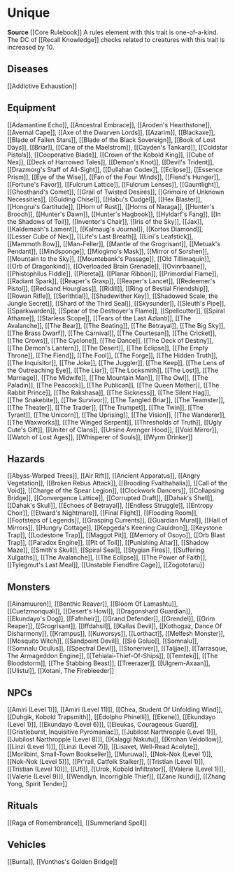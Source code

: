 ﻿---
id: '161'
name: Unique
rarity: Common
source: '[[DATABASE/source/Core Rulebook|Core Rulebook]]'
trait:
- Unique
type: Trait

---
# Unique

**Source** [[Core Rulebook]] 
A rules element with this trait is one-of-a-kind. The DC of [[Recall Knowledge]] checks related to creatures with this trait is increased by 10.

## Diseases

[[Addictive Exhaustion]]

## Equipment

[[Adamantine Echo]], [[Ancestral Embrace]], [[Aroden's Hearthstone]], [[Avernal Cape]], [[Axe of the Dwarven Lords]], [[Azarim]], [[Blackaxe]], [[Blade of Fallen Stars]], [[Blade of the Black Sovereign]], [[Book of Lost Days]], [[Briar]], [[Cane of the Maelstrom]], [[Cayden's Tankard]], [[Coldstar Pistols]], [[Cooperative Blade]], [[Crown of the Kobold King]], [[Cube of Nex]], [[Deck of Harrowed Tales]], [[Demon's Knot]], [[Devil's Trident]], [[Drazmorg's Staff of All-Sight]], [[Dullahan Codex]], [[Eclipse]], [[Essence Prism]], [[Eye of the Wise]], [[Fan of the Four Winds]], [[Fiend's Hunger]], [[Fortune's Favor]], [[Fulcrum Lattice]], [[Fulcrum Lenses]], [[Gauntlight]], [[Ghosthand's Comet]], [[Grail of Twisted Desires]], [[Grimoire of Unknown Necessities]], [[Guiding Chisel]], [[Habu's Cudgel]], [[Hex Blaster]], [[Hongrui's Gartitude]], [[Horn of Rust]], [[Horns of Naraga]], [[Hunter's Brooch]], [[Hunter's Dawn]], [[Hunter's Hagbook]], [[Hyldarf's Fang]], [[In the Shadows of Toil]], [[Inventor's Chair]], [[Iris of the Sky]], [[Jax]], [[Kaldemash's Lament]], [[Kalmaug's Journal]], [[Kortos Diamond]], [[Lesser Cube of Nex]], [[Life's Last Breath]], [[Lini's Leafstick]], [[Mammoth Bow]], [[Man-Feller]], [[Mantle of the Grogrisant]], [[Metuak's Pendant]], [[Mindsponge]], [[Miogimo's Mask]], [[Mirror of Sorshen]], [[Mountain to the Sky]], [[Mountebank's Passage]], [[Old Tillimaquin]], [[Orb of Dragonkind]], [[Overloaded Brain Grenade]], [[Ovinrbaane]], [[Phistophilus Fiddle]], [[Piereta]], [[Planar Ribbon]], [[Primordial Flame]], [[Radiant Spark]], [[Reaper's Grasp]], [[Reaper's Lancet]], [[Redeemer's Pistol]], [[Redsand Hourglass]], [[Ridill]], [[Ring of Bestial Friendship]], [[Rowan Rifle]], [[Serithtial]], [[Shadewither Key]], [[Shadowed Scale, the Jungle Secret]], [[Shard of the Third Seal]], [[Skysunder]], [[Sleuth's Pipe]], [[Sparkwarden]], [[Spear of the Destroyer's Flame]], [[Spellcutter]], [[Spiral Athame]], [[Starless Scope]], [[Tears of the Last Azlanti]], [[The Avalanche]], [[The Bear]], [[The Beating]], [[The Betrayal]], [[The Big Sky]], [[The Brass Dwarf]], [[The Carnival]], [[The Courtesan]], [[The Cricket]], [[The Crows]], [[The Cyclone]], [[The Dance]], [[The Deck of Destiny]], [[The Demon's Lantern]], [[The Desert]], [[The Eclipse]], [[The Empty Throne]], [[The Fiend]], [[The Fool]], [[The Forge]], [[The Hidden Truth]], [[The Inquisitor]], [[The Joke]], [[The Juggler]], [[The Keep]], [[The Lens of the Outreaching Eye]], [[The Liar]], [[The Locksmith]], [[The Lost]], [[The Marriage]], [[The Midwife]], [[The Mountain Man]], [[The Owl]], [[The Paladin]], [[The Peacock]], [[The Publican]], [[The Queen Mother]], [[The Rabbit Prince]], [[The Rakshasa]], [[The Sickness]], [[The Silent Hag]], [[The Snakebite]], [[The Survivor]], [[The Tangled Briar]], [[The Teamster]], [[The Theater]], [[The Trader]], [[The Trumpet]], [[The Twin]], [[The Tyrant]], [[The Unicorn]], [[The Uprising]], [[The Vision]], [[The Wanderer]], [[The Waxworks]], [[The Winged Serpent]], [[Thresholds of Truth]], [[Ugly Cute's Gift]], [[Uniter of Clans]], [[Ursine Avenger Hood]], [[Void Mirror]], [[Watch of Lost Ages]], [[Whisperer of Souls]], [[Wyrm Drinker]]

## Hazards

[[Abyss-Warped Trees]], [[Air Rift]], [[Ancient Apparatus]], [[Angry Vegetation]], [[Broken Rebus Attack]], [[Brooding Fvalthahalia]], [[Call of the Void]], [[Charge of the Spear Legion]], [[Clockwork Dancers]], [[Collapsing Bridge]], [[Convergence Lattice]], [[Corrupted Draft]], [[Dahak's Shell]], [[Dahak's Skull]], [[Echoes of Betrayal]], [[Endless Struggle]], [[Entropy Choir]], [[Etward's Nightmare]], [[Final Flight]], [[Flooding Room]], [[Footsteps of Legends]], [[Grasping Currents]], [[Guardian Mural]], [[Hall of Mirrors]], [[Hungry Cottage]], [[Kepgeda's Keening Cauldron]], [[Keystone Trap]], [[Lodestone Trap]], [[Maggot Pit]], [[Memory of Osoyo]], [[Orb Blast Trap]], [[Paradox Engine]], [[Pit of Toil]], [[Punishing Altar]], [[Shadow Maze]], [[Smith's Skull]], [[Spiral Seal]], [[Stygian Fires]], [[Suffering Xulgaths]], [[The Avalanche]], [[The Eclipse]], [[The Power of Faith]], [[Tylegmut's Last Meal]], [[Unstable Fiendfire Cage]], [[Zogototaru]]

## Monsters

[[Ainamuuren]], [[Benthic Reaver]], [[Bloom Of Lamashtu]], [[Cuetzmonquali]], [[Desert's Howl]], [[Dragonshard Guardian]], [[Ekundayo's Dog]], [[Fafnheir]], [[Grand Defender]], [[Grendel]], [[Grim Reaper]], [[Grogrisant]], [[Iffdahsil]], [[Kallas Devil]], [[Kothogaz, Dance Of Disharmony]], [[Krampus]], [[Kuworsys]], [[Lorthact]], [[Melfesh Monster]], [[Mosquito Witch]], [[Sandpoint Devil]], [[Sié Goluo]], [[Somnalu]], [[Somnalu Oculus]], [[Spectral Devil]], [[Stoneriver]], [[Taljjae]], [[Tarrasque, The Armageddon Engine]], [[Tehialai-Thief-Of-Ships]], [[Temteki]], [[The Bloodstorm]], [[The Stabbing Beast]], [[Treerazer]], [[Ulgrem-Axaan]], [[Ulistul]], [[Xotani, The Firebleeder]]

## NPCs

[[Amiri (Level 1)]], [[Amiri (Level 11)]], [[Chea, Student Of Unfolding Wind]], [[Duhgik, Kobold Trapsmith]], [[Edolpho Phinelli]], [[Ekene]], [[Ekundayo (Level 1)]], [[Ekundayo (Level 6)]], [[Eleukas, Courageous Guard]], [[Gristleburst, Inquisitive Pyromaniac]], [[Jubilost Narthropple (Level 1)]], [[Jubilost Narthropple (Level 8)]], [[Kalaggi Nakutu]], [[Krohan Veldollow]], [[Linzi (Level 1)]], [[Linzi (Level 7)]], [[Lisavet, Well-Read Acolyte]], [[Morlibint, Small-Town Bookseller]], [[Muruwa]], [[Nok-Nok (Level 1)]], [[Nok-Nok (Level 5)]], [[Pr'rall, Catfolk Stalker]], [[Tristian (Level 1)]], [[Tristian (Level 10)]], [[Ufi]], [[Urok, Kobold Infiltrator]], [[Valerie (Level 1)]], [[Valerie (Level 9)]], [[Wendlyn, Incorrigible Thief]], [[Zane Ikundi]], [[Zhang Yong, Spirit Tender]]

## Rituals

[[Raga of Remembrance]], [[Summerland Spell]]

## Vehicles

[[Bunta]], [[Vonthos's Golden Bridge]]